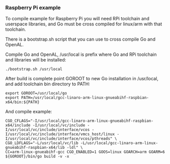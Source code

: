 ### Raspberry Pi example

To compile example for Raspberry Pi you will need RPi toolchain and userspace libraries, and Go must be cross compiled for linux/arm with that toolchain.

There is a bootstrap.sh script that you can use to cross compile Go and OpenAL.

Compile Go and OpenAL, /usr/local is prefix where Go and RPi toolchain and libraries will be installed:

    ./bootstrap.sh /usr/local

After build is complete point GOROOT to new Go installation in /usr/local, and add toolchain bin directory to PATH:

    export GOROOT=/usr/local/go
    export PATH=/usr/local/gcc-linaro-arm-linux-gnueabihf-raspbian-x64/bin:${PATH}

And compile example:

    CGO_CFLAGS="-I/usr/local/gcc-linaro-arm-linux-gnueabihf-raspbian-x64/include -I/usr/local/vc/include -I/usr/local/vc/include/interface/vcos -I/usr/local/vc/include/interface/vmcs_host/linux -I/usr/local/vc/include/interface/vcos/pthreads" \
    CGO_LDFLAGS="-L/usr/local/vc/lib -L/usr/local/gcc-linaro-arm-linux-gnueabihf-raspbian-x64/lib -ldl" \
    CC=arm-linux-gnueabihf-gcc CGO_ENABLED=1 GOOS=linux GOARCH=arm GOARM=6 ${GOROOT}/bin/go build -v -x
